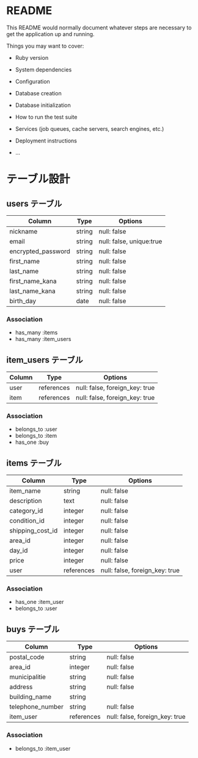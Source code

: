 # README

This README would normally document whatever steps are necessary to get the
application up and running.

Things you may want to cover:

* Ruby version

* System dependencies

* Configuration

* Database creation

* Database initialization

* How to run the test suite

* Services (job queues, cache servers, search engines, etc.)

* Deployment instructions

* ...

# テーブル設計


## users テーブル

| Column                    | Type   | Options                        |
| ------------------        | ------ | -----------                    |
| nickname                  | string | null: false                    |
| email                     | string | null: false, unique:true       |
| encrypted_password        | string | null: false                    |
| first_name                | string | null: false                    |
| last_name                 | string | null: false                    |
| first_name_kana           | string | null: false                    |
| last_name_kana            | string | null: false                    |
| birth_day                 | date   | null: false                    |

### Association

- has_many :items
- has_many :item_users

## item_users テーブル

| Column    | Type       | Options                        |
| ------    | ---------- | ------------------------------ |
| user      | references | null: false, foreign_key: true |
| item      | references | null: false, foreign_key: true |

### Association

- belongs_to :user
- belongs_to :item
- has_one :buy

## items テーブル

| Column            | Type       | Options                        |
| ------            | ------     | -----------                    |
| item_name         | string     | null: false                    |
| description       | text       | null: false                    |
| category_id       | integer    | null: false                    |
| condition_id      | integer    | null: false                    |
| shipping_cost_id  | integer    | null: false                    |
| area_id           | integer    | null: false                    |
| day_id            | integer    | null: false                    |
| price             | integer    | null: false                    |
| user              | references | null: false, foreign_key: true |

### Association

- has_one :item_user
- belongs_to :user

## buys テーブル

| Column                 | Type       | Options                         |
| ------                 | ------     | -----------                     |
| postal_code            | string     | null: false                     |
| area_id                | integer    | null: false                     |
| municipalitie          | string     | null: false                     |
| address                | string     | null: false                     |
| building_name          | string     |                                 |
| telephone_number       | string     | null: false                     |
| item_user              | references | null: false, foreign_key: true  |
### Association

- belongs_to :item_user